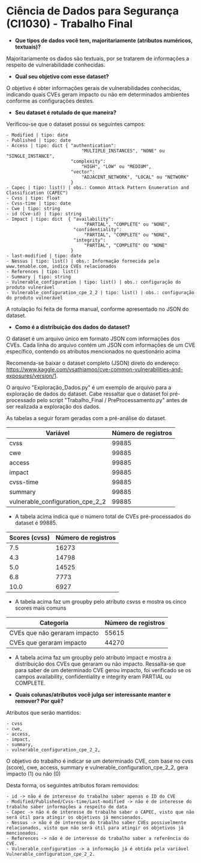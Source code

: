 Ciência de Dados para Segurança (CI1030) - Trabalho Final
=================

- **Que tipos de dados você tem, majoritariamente (atributos numéricos, textuais)?**

Majoritariamente os dados são textuais, por se tratarem de informações a respeito de vulnerabilidade conhecidas.

- **Qual seu objetivo com esse dataset?**

O objetivo é obter informações gerais de vulnerabilidades conhecidas, indicando quais CVEs geram impacto ou não em determinados ambientes conforme as configurações destes.

- **Seu dataset é rotulado de que maneira?**

Verificou-se que o dataset possui os seguintes campos:

    - Modified | tipo: date
    - Published | tipo: date
    - Access | tipo: dict { "authentication": 
                                "MULTIPLE_INSTANCES", "NONE" ou "SINGLE_INSTANCE",
                            "complexity":
                                "HIGH", "LOW" ou "MEDIUM", 
                            "vector":
                                "ADJACENT_NETWORK", "LOCAL" ou "NETWORK"
							}
    - Capec | tipo: list() | obs.: Common Attack Pattern Enumeration and Classification (CAPEC™)
    - Cvss | tipo: float
    - Cvss-time | tipo: date
    - Cwe | tipo: string
    - id (Cve-id) | tipo: string
    - Impact | tipo: dict  { "availability":
                                 "PARTIAL", "COMPLETE" ou "NONE", 
                             "confidentiality":
                                 "PARTIAL", "COMPLETE" ou "NONE", 
                             "integrity":
                                 "PARTIAL", "COMPLETE" OU "NONE"
							}
    - last-modified | tipo: date
    - Nessus | tipo: list() | obs.: Informação fornecida pelo www.tenable.com, indica CVEs relacionados
    - References | tipo: list()
    - Summary | tipo: string
    - Vulnerable_configuration | tipo: list() | obs.: configuração do produto vulnerável
    - Vulnerable_configuration_cpe_2_2 | tipo: list() | obs.: configuração do produto vulnerável

A rotulação foi feita de forma manual, conforme apresentado no JSON do dataset.

- **Como é a distribuição dos dados do dataset?**

O dataset é um arquivo único em formato JSON com informações dos CVEs. Cada linha do arquivo contém um JSON com informações de um CVE específico, contendo os atributos mencionados no questionário acima

Recomenda-se baixar o dataset completo (JSON) direto do endereço: https://www.kaggle.com/vsathiamoo/cve-common-vulnerabilities-and-exposures/version/1.

O arquivo "Exploração_Dados.py" é um exemplo de arquivo para a exploração de dados do dataset. Cabe ressaltar que o dataset foi pré-processado pelo script "Trabalho_Final / PreProcessamento.py" antes de ser realizada a exploração dos dados.

As tabelas a seguir foram geradas com a pré-análise do dataset. 

| Variável | Número de registros |
| --- | --- |
| cvss | 99885 |
| cwe | 99885 |
| access  | 99885 |
| impact | 99885 |
| cvss-time | 99885 |
| summary  | 99885 |
| vulnerable_configuration_cpe_2_2 | 99885 |

- A tabela acima indica que o número total de CVEs pré-processados do dataset é 99885.

| Scores (cvss) | Número de registros |
| --- | --- |
| 7.5 | 16273 |
| 4.3 | 14798 |
| 5.0 | 14525 |
| 6.8 | 7773 |
| 10.0 | 6927 |

- A tabela acima faz um groupby pelo atributo csvss e mostra os cinco scores mais comuns

| Categoria | Número de registros |
| --- | --- |
| CVEs que não geraram impacto | 55615 | 
| CVEs que geraram impacto | 44270 | 

- A tabela acima faz um groupby pelo atributo impact e mostra a distribuição dos CVEs que geraram ou não impacto. Ressalta-se que para saber de um determinado CVE gerou impacto, foi verificado se os campos availability, confidentiality e integrity eram PARTIAL ou COMPLETE.


- **Quais colunas/atributos você julga ser interessante manter e remover? Por quê?**

Atributos que serão mantidos: 

    - cvss
    - cwe, 
    - access, 
    - impact, 
    - summary, 
    - vulnerable_configuration_cpe_2_2,

O objetivo do trabalho é indicar se um determinado CVE, com base no cvss (score), cwe, access, summary e vulnerable_configuration_cpe_2_2, gera impacto (1) ou não (0)

Desta forma, os seguintes atributos foram removidos:

    - id -> não é de interesse do trabalho saber apenas o ID do CVE
	- Modified/Published/Cvss-time/Last-modified -> não é de interesse do trabalho saber informações a respeito de data
    - Capec -> não é de interesse do trabalho saber o CAPEC, visto que não será útil para atingir os objetivos já mencionados.
    - Nessus -> não é de interesse do trabalho saber CVEs possivelmente relacionados, visto que não será útil para atingir os objetivos já mencionados.
    - References -> não é de interesse do trabalho saber a referência do CVE.
    - Vulnerable_configuration -> a informação já é obtida pela variável Vulnerable_configuration_cpe_2_2.

